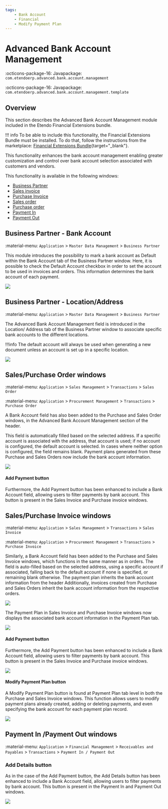 ```yaml
---
tags:
    - Bank Account
    - Financial
    - Modify Payment Plan 
---
```


# Advanced Bank Account Management

:octicons-package-16: Javapackage: `com.etendoerp.advanced.bank.account.management`

:octicons-package-16: Javapackage: `com.etendoerp.advanced.bank.account.management.template`

## Overview
This section describes the Advanced Bank Account Management module included in the Etendo Financial Extensions bundle.

!!! info
    To be able to include this functionality, the Financial Extensions Bundle must be installed. To do that, follow the instructions from the marketplace: [Financial Extensions Bundle](https://marketplace.etendo.cloud/#/product-details?module=9876ABEF90CC4ABABFC399544AC14558){target="_blank"}.

This functionality enhances the bank account management enabling greater customization and control over bank account selection associated with customers and vendors.

This functionality is available in the following windows: 

- [Business Partner](../../../basic-features/master-data-management/master-data.md#advanced-bank-account-management)
- [Sales invoice](../../../basic-features/sales-management/transactions.md#advanced-bank-account_1)
- [Purchase Invoice](../../../basic-features/procurement-management/transactions.md#advanced-bank-account_1)
- [Sales order](../../../basic-features/sales-management/transactions.md#advanced-bank-account)
- [Purchase order](../../../basic-features/procurement-management/transactions.md#advanced-bank-account)
- [Payment In](../../../basic-features/financial-management/receivables-and-payables/transactions.md#advanced-bank-account_1)
- [Payment Out](../../../basic-features/financial-management/receivables-and-payables/transactions.md#advanced-bank-account)

## Business Partner - Bank Account
:material-menu: `Application` > `Master Data Management` > `Business Partner`

This module introduces the possibility to mark a bank account as Default within the Bank Account tab of the Business Partner window. Here, it is possible to check the Default Account checkbox in order to set the account to be used in invoices and orders. This information determines the bank account of each payment.

![](../../../../../assets/user-guide/etendo-classic/optional-features/bundles/financial-extensions/advanced-bank-account-management/aba1.png)

## Business Partner - Location/Address
:material-menu: `Application` > `Master Data Management` > `Business Partner` 

The Advanced Bank Account Management field is introduced in the Location/ Address tab of the Business Partner window to associate specific bank accounts to the different locations.  

!!!info
    The default account will always be used when generating a new document unless an account is set up in a specific location. 

![](../../../../../assets/user-guide/etendo-classic/optional-features/bundles/financial-extensions/advanced-bank-account-management/aba2.png)

## Sales/Purchase Order windows
:material-menu: `Application` > `Sales Management` > `Transactions` > `Sales Order`

:material-menu: `Application` > `Procurement Management` > `Transactions` > `Purchase Order`

A Bank Account field has also been added to the Purchase and Sales Order windows, in the Advanced Bank Account Management section of the header. 

This field is automatically filled based on the selected address. If a specific account is associated with the address, that account is used; if no account is configured, the default account is selected. In cases where neither option is configured, the field remains blank. Payment plans generated from these Purchase and Sales Orders now include the bank account information.

![](../../../../../assets/user-guide/etendo-classic/optional-features/bundles/financial-extensions/advanced-bank-account-management/aba3.png)

#### Add Payment button

Furthermore, the Add Payment button has been enhanced to include a Bank Account field, allowing users to filter payments by bank account. This button is present in the Sales Invoice and Purchase invoice windows.


## Sales/Purchase Invoice windows

:material-menu: `Application` > `Sales Management` > `Transactions` > `Sales Invoice`

:material-menu: `Application` > `Procurement Management` > `Transactions` > `Purchase Invoice`

Similarly, a Bank Account field has been added to the Purchase and Sales Invoice windows, which functions in the same manner as in orders. The field is auto-filled based on the selected address, using a specific account if associated, falling back to the default account if none is specified, or remaining blank otherwise. 
The payment plan inherits the bank account information from the header
Additionally, invoices created from Purchase and Sales Orders inherit the bank account information from the respective orders.

![](../../../../../assets/user-guide/etendo-classic/optional-features/bundles/financial-extensions/advanced-bank-account-management/aba4.png)

The Payment Plan in Sales Invoice and Purchase Invoice windows now displays the associated bank account information in the Payment Plan tab. 

![](../../../../../assets/user-guide/etendo-classic/optional-features/bundles/financial-extensions/advanced-bank-account-management/aba5.png)

#### Add Payment button

Furthermore, the Add Payment button has been enhanced to include a Bank Account field, allowing users to filter payments by bank account. This button is present in the Sales Invoice and Purchase invoice windows.

![](../../../../../assets/user-guide/etendo-classic/optional-features/bundles/financial-extensions/advanced-bank-account-management/aba6.png)


#### Modify Payment Plan button

A Modify Payment Plan button is found at Payment Plan tab level in both the Purchase and Sales Invoice windows. This function allows users to modify payment plans already created, adding or deleting payments, and even specifying the bank account for each payment plan record.

![](../../../../../assets/user-guide/etendo-classic/optional-features/bundles/financial-extensions/advanced-bank-account-management/aba7.png)

## Payment In /Payment Out windows
:material-menu: `Application` > `Financial Management` > `Receivables and Payables` > `Transactions` > `Payment In / Payment Out` 
### Add Details button


As in the case of the Add Payment button, the Add Details button has been enhanced to include a Bank Account field, allowing users to filter payments by bank account. This button is present in the Payment In and Payment Out windows.

![](../../../../../assets/user-guide/etendo-classic/optional-features/bundles/financial-extensions/advanced-bank-account-management/aba8.png)